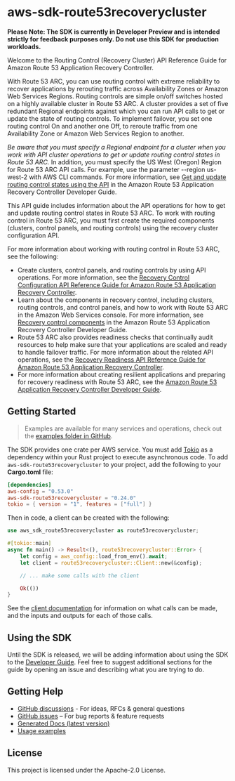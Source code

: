 # aws-sdk-route53recoverycluster

**Please Note: The SDK is currently in Developer Preview and is intended strictly for
feedback purposes only. Do not use this SDK for production workloads.**

Welcome to the Routing Control (Recovery Cluster) API Reference Guide for Amazon Route 53 Application Recovery Controller.

With Route 53 ARC, you can use routing control with extreme reliability to recover applications by rerouting traffic across Availability Zones or Amazon Web Services Regions. Routing controls are simple on/off switches hosted on a highly available cluster in Route 53 ARC. A cluster provides a set of five redundant Regional endpoints against which you can run API calls to get or update the state of routing controls. To implement failover, you set one routing control On and another one Off, to reroute traffic from one Availability Zone or Amazon Web Services Region to another.

_Be aware that you must specify a Regional endpoint for a cluster when you work with API cluster operations to get or update routing control states in Route 53 ARC._ In addition, you must specify the US West (Oregon) Region for Route 53 ARC API calls. For example, use the parameter --region us-west-2 with AWS CLI commands. For more information, see [Get and update routing control states using the API](https://docs.aws.amazon.com/r53recovery/latest/dg/routing-control.update.api.html) in the Amazon Route 53 Application Recovery Controller Developer Guide.

This API guide includes information about the API operations for how to get and update routing control states in Route 53 ARC. To work with routing control in Route 53 ARC, you must first create the required components (clusters, control panels, and routing controls) using the recovery cluster configuration API.

For more information about working with routing control in Route 53 ARC, see the following:
  - Create clusters, control panels, and routing controls by using API operations. For more information, see the [Recovery Control Configuration API Reference Guide for Amazon Route 53 Application Recovery Controller](https://docs.aws.amazon.com/recovery-cluster/latest/api/).
  - Learn about the components in recovery control, including clusters, routing controls, and control panels, and how to work with Route 53 ARC in the Amazon Web Services console. For more information, see [Recovery control components](https://docs.aws.amazon.com/r53recovery/latest/dg/introduction-components.html#introduction-components-routing) in the Amazon Route 53 Application Recovery Controller Developer Guide.
  - Route 53 ARC also provides readiness checks that continually audit resources to help make sure that your applications are scaled and ready to handle failover traffic. For more information about the related API operations, see the [Recovery Readiness API Reference Guide for Amazon Route 53 Application Recovery Controller](https://docs.aws.amazon.com/recovery-readiness/latest/api/).
  - For more information about creating resilient applications and preparing for recovery readiness with Route 53 ARC, see the [Amazon Route 53 Application Recovery Controller Developer Guide](https://docs.aws.amazon.com/r53recovery/latest/dg/).

## Getting Started

> Examples are available for many services and operations, check out the
> [examples folder in GitHub](https://github.com/awslabs/aws-sdk-rust/tree/main/examples).

The SDK provides one crate per AWS service. You must add [Tokio](https://crates.io/crates/tokio)
as a dependency within your Rust project to execute asynchronous code. To add `aws-sdk-route53recoverycluster` to
your project, add the following to your **Cargo.toml** file:

```toml
[dependencies]
aws-config = "0.53.0"
aws-sdk-route53recoverycluster = "0.24.0"
tokio = { version = "1", features = ["full"] }
```

Then in code, a client can be created with the following:

```rust
use aws_sdk_route53recoverycluster as route53recoverycluster;

#[tokio::main]
async fn main() -> Result<(), route53recoverycluster::Error> {
    let config = aws_config::load_from_env().await;
    let client = route53recoverycluster::Client::new(&config);

    // ... make some calls with the client

    Ok(())
}
```

See the [client documentation](https://docs.rs/aws-sdk-route53recoverycluster/latest/aws_sdk_route53recoverycluster/client/struct.Client.html)
for information on what calls can be made, and the inputs and outputs for each of those calls.

## Using the SDK

Until the SDK is released, we will be adding information about using the SDK to the
[Developer Guide](https://docs.aws.amazon.com/sdk-for-rust/latest/dg/welcome.html). Feel free to suggest
additional sections for the guide by opening an issue and describing what you are trying to do.

## Getting Help

* [GitHub discussions](https://github.com/awslabs/aws-sdk-rust/discussions) - For ideas, RFCs & general questions
* [GitHub issues](https://github.com/awslabs/aws-sdk-rust/issues/new/choose) – For bug reports & feature requests
* [Generated Docs (latest version)](https://awslabs.github.io/aws-sdk-rust/)
* [Usage examples](https://github.com/awslabs/aws-sdk-rust/tree/main/examples)

## License

This project is licensed under the Apache-2.0 License.

